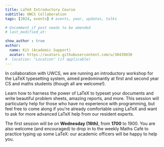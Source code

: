 ```yaml
---
title: LaTeX Introductory Course
subtitle: UWCS Collaboration
tags: [2024, events] # events, year, updates, talks

# Uncomment if post needs to be amended
# last_modified_at:

show_author : true
author:
  name: Kit (Academic Support)
  avatar: https://avatars.githubusercontent.com/u/30439030
#  location: "Location" (if applicable)
---
```


In collaboration with UWCS, we are running an introductory workshop for the LaTeX typesetting system, aimed predominantly at first and second year CS and maths students (though all are welcome!).

Learn how to harness the power of LaTeX to typeset your documents and write beautiful problem sheets, amazing reports, and more. This session will particularly help for those who have no experience with programming, but feel free to come along if you're already comfortable using LaTeX and want to ask for more advanced LaTeX help from our resident experts.

The first session will be on **Wednesday (16th)**, from **1700** to 1900. You are also welcome (and encouraged) to drop in to the weekly Maths Café to practice typing up some LaTeX: our academic officers will be happy to help you.